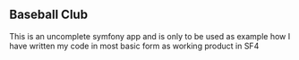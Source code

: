 ## **Baseball Club**

This is an uncomplete symfony app and is only to be used as example how I have written my code in most basic form as working product in SF4
